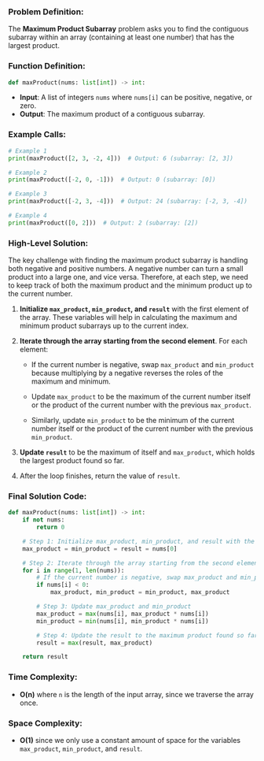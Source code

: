 ### Problem Definition:
The **Maximum Product Subarray** problem asks you to find the contiguous subarray within an array (containing at least one number) that has the largest product.

### Function Definition:
```python
def maxProduct(nums: list[int]) -> int:
```

- **Input**: A list of integers `nums` where `nums[i]` can be positive, negative, or zero.
- **Output**: The maximum product of a contiguous subarray.

### Example Calls:
```python
# Example 1
print(maxProduct([2, 3, -2, 4]))  # Output: 6 (subarray: [2, 3])

# Example 2
print(maxProduct([-2, 0, -1]))  # Output: 0 (subarray: [0])

# Example 3
print(maxProduct([-2, 3, -4]))  # Output: 24 (subarray: [-2, 3, -4])

# Example 4
print(maxProduct([0, 2]))  # Output: 2 (subarray: [2])
```

### High-Level Solution:
The key challenge with finding the maximum product subarray is handling both negative and positive numbers. A negative number can turn a small product into a large one, and vice versa. Therefore, at each step, we need to keep track of both the maximum product and the minimum product up to the current number.

1. **Initialize `max_product`, `min_product`, and `result`** with the first element of the array. These variables will help in calculating the maximum and minimum product subarrays up to the current index.
  
2. **Iterate through the array starting from the second element**. For each element:
   - If the current number is negative, swap `max_product` and `min_product` because multiplying by a negative reverses the roles of the maximum and minimum.
   
   - Update `max_product` to be the maximum of the current number itself or the product of the current number with the previous `max_product`.
   
   - Similarly, update `min_product` to be the minimum of the current number itself or the product of the current number with the previous `min_product`.

3. **Update `result`** to be the maximum of itself and `max_product`, which holds the largest product found so far.

4. After the loop finishes, return the value of `result`.

### Final Solution Code:

```python
def maxProduct(nums: list[int]) -> int:
    if not nums:
        return 0

    # Step 1: Initialize max_product, min_product, and result with the first element
    max_product = min_product = result = nums[0]

    # Step 2: Iterate through the array starting from the second element
    for i in range(1, len(nums)):
        # If the current number is negative, swap max_product and min_product
        if nums[i] < 0:
            max_product, min_product = min_product, max_product

        # Step 3: Update max_product and min_product
        max_product = max(nums[i], max_product * nums[i])
        min_product = min(nums[i], min_product * nums[i])

        # Step 4: Update the result to the maximum product found so far
        result = max(result, max_product)

    return result
```

### Time Complexity:
- **O(n)** where `n` is the length of the input array, since we traverse the array once.

### Space Complexity:
- **O(1)** since we only use a constant amount of space for the variables `max_product`, `min_product`, and `result`.
